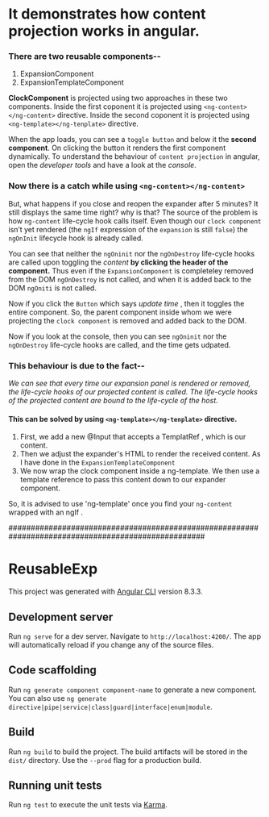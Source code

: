 
# It demonstrates how content projection works in angular.
### There are two reusable components--
1. ExpansionComponent
2. ExpansionTemplateComponent

**ClockComponent** is projected using two approaches in these two components.
Inside the first coponent it is projected using `<ng-content></ng-content>`  directive.
Inside the second coponent it is projected using `<ng-template></ng-tenplate>`  directive.


When the app loads, you can see a `toggle button` and below it the **second component**. On clicking the button it renders the first component dynamically.
To understand the behaviour of `content projection` in angular, open the *developer tools* and have a look at the *console*.

### Now there is a catch while using `<ng-content></ng-content>`
But, what happens if you close and reopen the expander after 5 minutes? It still displays the same time right?  why is that?
The source of the problem is how `ng-content` life-cycle hook calls itself.
Even though our `clock component` isn’t yet rendered (the `ngIf` expression of the `expansion` is still `false`) the `ngOnInit` lifecycle hook is already called.

You can see that neither the `ngOninit` nor the `ngOnDestroy` life-cycle hooks are called upon toggling the *content*  **by clicking the header of the component.**
Thus even if the `ExpansionComponent` is completeley removed from the DOM `ngOnDestroy` is not called, and when it is added back to the DOM `ngOniti` is not called.

Now if you click the `Button` which says *update time* , then it toggles the entire component. So, the parent component inside whom we were projecting the `clock component` is 
removed and added back to the DOM.

Now if you look at the console, then you can see `ngOninit` nor the `ngOnDestroy` life-cycle hooks are called, and the time gets udpated.

### This behaviour is due to the fact--

*We can see that every time our expansion panel is rendered or removed, the life-cycle hooks of our projected content is called.
The life-cycle hooks of the projected content are bound to the life-cycle of the host.*

#### This can be solved by using `<ng-template></ng-tenplate>`  directive.

1. First, we add a new @Input that accepts a TemplatRef , which is our content.
2. Then we adjust the expander's HTML to render the received content. As I have done in the `ExpansionTemplateComponent`
3. We now wrap the clock component inside a ng-template. We then use a template reference to pass this content down to our expander component.

 So, it is advised to use 'ng-template' once you find your `ng-content` wrapped with an ngIf .


####################################################################################################
# ReusableExp

This project was generated with [Angular CLI](https://github.com/angular/angular-cli) version 8.3.3.

## Development server

Run `ng serve` for a dev server. Navigate to `http://localhost:4200/`. The app will automatically reload if you change any of the source files.

## Code scaffolding

Run `ng generate component component-name` to generate a new component. You can also use `ng generate directive|pipe|service|class|guard|interface|enum|module`.

## Build

Run `ng build` to build the project. The build artifacts will be stored in the `dist/` directory. Use the `--prod` flag for a production build.

## Running unit tests

Run `ng test` to execute the unit tests via [Karma](https://karma-runner.github.io).

